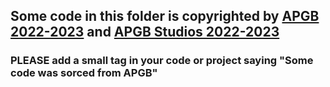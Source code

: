 ## Some code in this folder is copyrighted by [APGB 2022-2023](https://github.com/AirplanegoBrr) and [APGB Studios 2022-2023](https://www.roblox.com/groups/3941940/APGBs-Studios)

### PLEASE add a small tag in your code or project saying "Some code was sorced from APGB"
